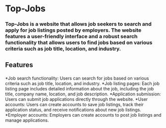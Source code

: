 # Top-Jobs

### Top-Jobs is a website that allows job seekers to search and apply for job listings posted by employers. The website features a user-friendly interface and a robust search functionality that allows users to find jobs based on various criteria such as job title, location, and industry.

## Features

###
*Job search functionality: Users can search for jobs based on various criteria such as job title, location, and industry.
*Job listing pages: Each job listing page includes detailed information about the job, including the job title, company name, location, and job description.
*Application submission: Users can submit job applications directly through the website.
*User accounts: Users can create accounts to save job listings, track their application status, and receive notifications about new job listings.
*Employer accounts: Employers can create accounts to post job listings and manage applications.
